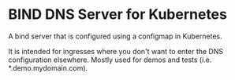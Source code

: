 BIND DNS Server for Kubernetes
==============================

A bind server that is configured using a configmap in Kubernetes.

It is intended for ingresses where you don't want to enter the DNS configuration elsewhere. Mostly used for demos and tests
(i.e. *.demo.mydomain.com).